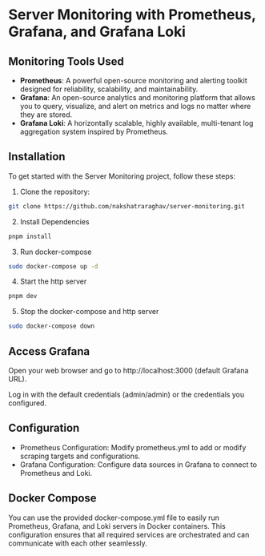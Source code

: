 # Server Monitoring with Prometheus, Grafana, and Grafana Loki

## Monitoring Tools Used

- **Prometheus**: A powerful open-source monitoring and alerting toolkit designed for reliability, scalability, and maintainability.
- **Grafana**: An open-source analytics and monitoring platform that allows you to query, visualize, and alert on metrics and logs no matter where they are stored.
- **Grafana Loki**: A horizontally scalable, highly available, multi-tenant log aggregation system inspired by Prometheus.


## Installation

To get started with the Server Monitoring project, follow these steps:

1. Clone the repository:

```bash
git clone https://github.com/nakshatraraghav/server-monitoring.git
```
2. Install Dependencies

```bash
pnpm install
```

3. Run docker-compose

```bash
sudo docker-compose up -d
```

4. Start the http server

```bash
pnpm dev
```
5. Stop the docker-compose and http server

```bash
sudo docker-compose down

```

## Access Grafana

Open your web browser and go to http://localhost:3000 (default Grafana URL).

Log in with the default credentials (admin/admin) or the credentials you configured.


## Configuration

- Prometheus Configuration: Modify prometheus.yml to add or modify scraping targets and configurations.
- Grafana Configuration: Configure data sources in Grafana to connect to Prometheus and Loki.

## Docker Compose

You can use the provided docker-compose.yml file to easily run Prometheus, Grafana, and Loki servers in Docker containers. This configuration ensures that all required services are orchestrated and can communicate with each other seamlessly.


